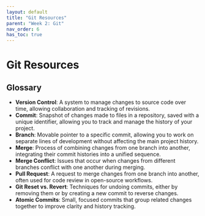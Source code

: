 ```yaml
---
layout: default
title: "Git Resources"
parent: "Week 2: Git"
nav_order: 6
has_toc: true
---
```


# Git Resources

## Glossary

- **Version Control**: A system to manage changes to source code over time, allowing collaboration and tracking of revisions.
- **Commit**:  Snapshot of changes made to files in a repository, saved with a unique identifier, allowing you to track and manage the history of your project.
- **Branch**: Movable pointer to a specific commit, allowing you to work on separate lines of development without affecting the main project history.
- **Merge**: Process of combining changes from one branch into another, integrating their commit histories into a unified sequence.
- **Merge Conflict**: Issues that occur when changes from different branches conflict with one another during merging.
- **Pull Request**: A request to merge changes from one branch into another, often used for code review in open-source workflows.
- **Git Reset vs. Revert**: Techniques for undoing commits, either by removing them or by creating a new commit to reverse changes.
- **Atomic Commits**: Small, focused commits that group related changes together to improve clarity and history tracking.